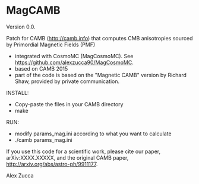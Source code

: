 # MagCAMB
Version 0.0.

Patch for CAMB (http://camb.info) that computes CMB anisotropies sourced by Primordial Magnetic Fields (PMF)

- integrated with CosmoMC (MagCosmoMC). See https://github.com/alexzucca90/MagCosmoMC. 
- based on CAMB 2015
- part of the code is based on the "Magnetic CAMB" version by Richard Shaw, provided by private communication.

INSTALL: 
- Copy-paste the files in your CAMB directory 
- make

RUN:
- modify params_mag.ini according to what you want to calculate 
- ./camb params_mag.ini

If you use this code for a scientific work, please cite our paper, arXiv:XXXX.XXXXX, and the original CAMB paper, http://arxiv.org/abs/astro-ph/9911177.

Alex Zucca



